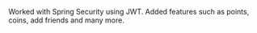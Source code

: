 Worked with Spring Security using JWT. Added features such as points, coins, add friends and many more. 
